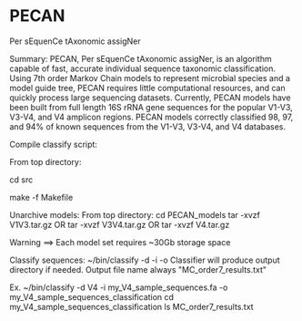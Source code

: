 # PECAN
Per sEquenCe tAxonomic assigNer

Summary:
PECAN, Per sEquenCe tAxonomic assigNer, is an algorithm capable of fast, accurate individual sequence taxonomic classification. Using 7th order Markov Chain models to represent microbial species and a model guide tree, PECAN requires little computational resources, and can quickly process large sequencing datasets. Currently, PECAN models have been built from full length 16S rRNA gene sequences for the popular V1-V3, V3-V4, and V4 amplicon regions. PECAN models correctly classified 98, 97, and 94% of known sequences from the V1-V3, V3-V4, and V4 databases. 

Compile classify script:
  
  From top directory: 
  
  cd src
  
  make -f Makefile
    
Unarchive models: 
  From top directory: 
    cd PECAN_models
    tar -xvzf V1V3.tar.gz
    OR
    tar -xvzf V3V4.tar.gz
    OR
    tar -xvzf V4.tar.gz
   
  Warning ==> Each model set requires ~30Gb storage space
  
Classify sequences: 
  ~/bin/classify -d <model-directory> -i <input-fasta-file> -o <output-directory>
  Classifier will produce output directory if needed. 
  Output file name always "MC_order7_results.txt"
  
  Ex. ~/bin/classify -d V4 -i my_V4_sample_sequences.fa -o my_V4_sample_sequences_classification
      cd my_V4_sample_sequences_classification
      ls 
        MC_order7_results.txt
        
    
